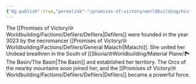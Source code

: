 ```yaml
---
{"dg-publish":true,"permalink":"/promises-of-victory/worldbuilding/historic-events/war/the-founding-of-the-defilers/","title":"The Founding of the Defilers","noteIcon":"History","created":"2023-01-25T02:26:52.894+01:00","updated":"2023-03-29T21:23:47.491+02:00"}
---
```


The [[Promises of Victory/🌐Worldbuilding/Factions/Defilers/Defilers\|Defilers]] were founded in the year 3023 by the necromancer [[Promises of Victory/🌐Worldbuilding/Factions/Defilers/General Malachi\|Malachi]]. She united her Undead breathren in the South of [[Skoria/🌐Worldbuilding/Material Plane/🏞️The Basin/The Basin\|The Basin]] and established her territory. The Orcs of the nearby mountains soon joined her, and the [[Promises of Victory/🌐Worldbuilding/Factions/Defilers/Defilers\|Defilers]] became a powerful force. 